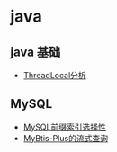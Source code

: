 # java
## java 基础
- [ThreadLocal分析](ThreadLocal分析.md)
## MySQL
- [MySQL前缀索引选择性](MySQL前缀索引选择性.md)
- [MyBtis-Plus的流式查询](MyBtis-Plus的流式查询.md)